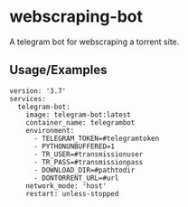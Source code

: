 # webscraping-bot
A telegram bot for webscraping a torrent site.

## Usage/Examples  
~~~
version: '3.7'
services:
  telegram-bot:
    image: telegram-bot:latest
    container_name: telegrambot
    environment:
      - TELEGRAM_TOKEN=#telegramtoken
      - PYTHONUNBUFFERED=1
      - TR_USER=#transmissionuser
      - TR_PASS=#transmissionpass
      - DOWNLOAD_DIR=#pathtodir
      - DONTORRENT_URL=#url
    network_mode: 'host'
    restart: unless-stopped 
~~~  